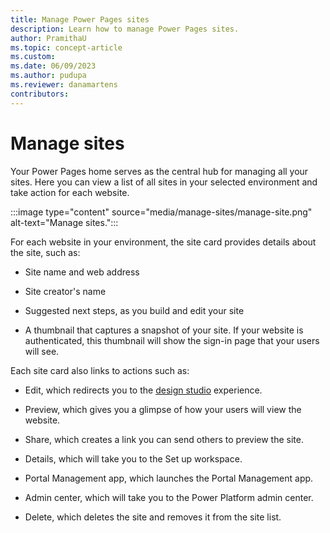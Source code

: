 ```yaml
---
title: Manage Power Pages sites
description: Learn how to manage Power Pages sites.
author: PramithaU
ms.topic: concept-article
ms.custom: 
ms.date: 06/09/2023
ms.author: pudupa
ms.reviewer: danamartens
contributors:
---
```


# Manage sites

Your Power Pages home serves as the central hub for managing all your sites. Here you can view a list of all sites in your selected environment and take action for each website.

:::image type="content" source="media/manage-sites/manage-site.png" alt-text="Manage sites.":::

For each website in your environment, the site card provides details about the site, such as:

- Site name and web address

- Site creator's name

- Suggested next steps, as you build and edit your site

- A thumbnail that captures a snapshot of your site. If your website is authenticated, this thumbnail will show the sign-in page that your users will see.

Each site card also links to actions such as:

- Edit, which redirects you to the [design studio](../getting-started/use-design-studio.md) experience.

- Preview, which gives you a glimpse of how your users will view the website.

- Share, which creates a link you can send others to preview the site.

- Details, which will take you to the Set up workspace.

- Portal Management app, which launches the Portal Management app.

- Admin center, which will take you to the Power Platform admin center. 

- Delete, which deletes the site and removes it from the site list.

